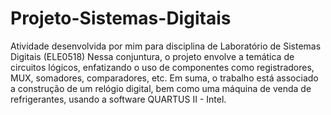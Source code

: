 # Projeto-Sistemas-Digitais
Atividade desenvolvida por mim para disciplina de Laboratório de Sistemas Digitais (ELE0518)
Nessa conjuntura, o projeto envolve a temática de circuitos lógicos, enfatizando o uso de componentes como registradores, MUX, somadores, comparadores, etc.
Em suma, o trabalho está associado a construção de um relógio digital, bem como uma máquina de venda de refrigerantes, usando a software QUARTUS II - Intel.
